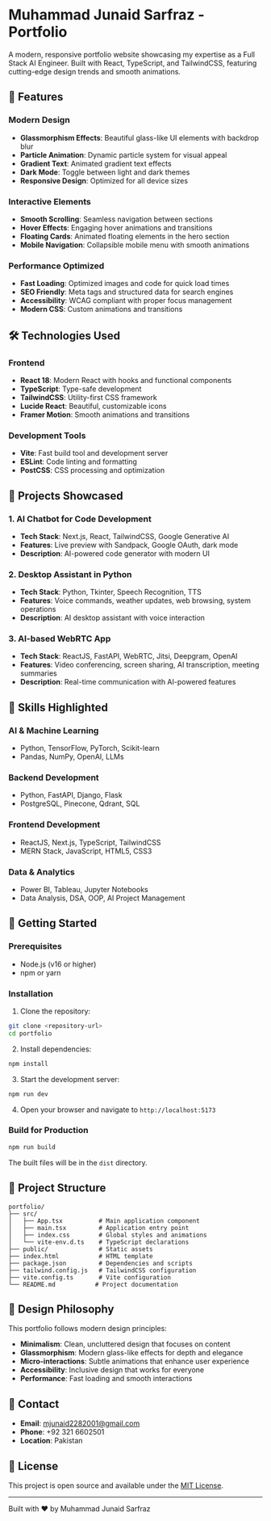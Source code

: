 # Muhammad Junaid Sarfraz - Portfolio

A modern, responsive portfolio website showcasing my expertise as a Full Stack AI Engineer. Built with React, TypeScript, and TailwindCSS, featuring cutting-edge design trends and smooth animations.

## 🚀 Features

### Modern Design
- **Glassmorphism Effects**: Beautiful glass-like UI elements with backdrop blur
- **Particle Animation**: Dynamic particle system for visual appeal
- **Gradient Text**: Animated gradient text effects
- **Dark Mode**: Toggle between light and dark themes
- **Responsive Design**: Optimized for all device sizes

### Interactive Elements
- **Smooth Scrolling**: Seamless navigation between sections
- **Hover Effects**: Engaging hover animations and transitions
- **Floating Cards**: Animated floating elements in the hero section
- **Mobile Navigation**: Collapsible mobile menu with smooth animations

### Performance Optimized
- **Fast Loading**: Optimized images and code for quick load times
- **SEO Friendly**: Meta tags and structured data for search engines
- **Accessibility**: WCAG compliant with proper focus management
- **Modern CSS**: Custom animations and transitions

## 🛠️ Technologies Used

### Frontend
- **React 18**: Modern React with hooks and functional components
- **TypeScript**: Type-safe development
- **TailwindCSS**: Utility-first CSS framework
- **Lucide React**: Beautiful, customizable icons
- **Framer Motion**: Smooth animations and transitions

### Development Tools
- **Vite**: Fast build tool and development server
- **ESLint**: Code linting and formatting
- **PostCSS**: CSS processing and optimization

## 📱 Projects Showcased

### 1. AI Chatbot for Code Development
- **Tech Stack**: Next.js, React, TailwindCSS, Google Generative AI
- **Features**: Live preview with Sandpack, Google OAuth, dark mode
- **Description**: AI-powered code generator with modern UI

### 2. Desktop Assistant in Python
- **Tech Stack**: Python, Tkinter, Speech Recognition, TTS
- **Features**: Voice commands, weather updates, web browsing, system operations
- **Description**: AI desktop assistant with voice interaction

### 3. AI-based WebRTC App
- **Tech Stack**: ReactJS, FastAPI, WebRTC, Jitsi, Deepgram, OpenAI
- **Features**: Video conferencing, screen sharing, AI transcription, meeting summaries
- **Description**: Real-time communication with AI-powered features

## 🎯 Skills Highlighted

### AI & Machine Learning
- Python, TensorFlow, PyTorch, Scikit-learn
- Pandas, NumPy, OpenAI, LLMs

### Backend Development
- Python, FastAPI, Django, Flask
- PostgreSQL, Pinecone, Qdrant, SQL

### Frontend Development
- ReactJS, Next.js, TypeScript, TailwindCSS
- MERN Stack, JavaScript, HTML5, CSS3

### Data & Analytics
- Power BI, Tableau, Jupyter Notebooks
- Data Analysis, DSA, OOP, AI Project Management

## 🚀 Getting Started

### Prerequisites
- Node.js (v16 or higher)
- npm or yarn

### Installation

1. Clone the repository:
```bash
git clone <repository-url>
cd portfolio
```

2. Install dependencies:
```bash
npm install
```

3. Start the development server:
```bash
npm run dev
```

4. Open your browser and navigate to `http://localhost:5173`

### Build for Production

```bash
npm run build
```

The built files will be in the `dist` directory.

## 📁 Project Structure

```
portfolio/
├── src/
│   ├── App.tsx          # Main application component
│   ├── main.tsx         # Application entry point
│   ├── index.css        # Global styles and animations
│   └── vite-env.d.ts    # TypeScript declarations
├── public/              # Static assets
├── index.html           # HTML template
├── package.json         # Dependencies and scripts
├── tailwind.config.js   # TailwindCSS configuration
├── vite.config.ts       # Vite configuration
└── README.md           # Project documentation
```

## 🎨 Design Philosophy

This portfolio follows modern design principles:

- **Minimalism**: Clean, uncluttered design that focuses on content
- **Glassmorphism**: Modern glass-like effects for depth and elegance
- **Micro-interactions**: Subtle animations that enhance user experience
- **Accessibility**: Inclusive design that works for everyone
- **Performance**: Fast loading and smooth interactions

## 📧 Contact

- **Email**: mjunaid2282001@gmail.com
- **Phone**: +92 321 6602501
- **Location**: Pakistan

## 📄 License

This project is open source and available under the [MIT License](LICENSE).

---

Built with ❤️ by Muhammad Junaid Sarfraz

